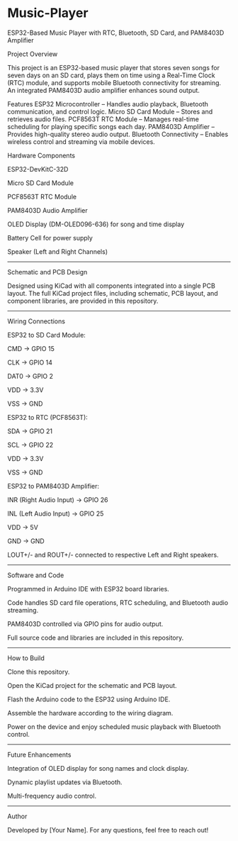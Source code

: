# Music-Player

ESP32-Based Music Player with RTC, Bluetooth, SD Card, and PAM8403D Amplifier

Project Overview

This project is an ESP32-based music player that stores seven songs for seven days on an SD card, plays them on time using a Real-Time Clock (RTC) module, and supports mobile Bluetooth connectivity for streaming. An integrated PAM8403D audio amplifier enhances sound output.

Features
ESP32 Microcontroller – Handles audio playback, Bluetooth communication, and control logic.
Micro SD Card Module – Stores and retrieves audio files.
PCF8563T RTC Module – Manages real-time scheduling for playing specific songs each day.
PAM8403D Amplifier – Provides high-quality stereo audio output.
Bluetooth Connectivity – Enables wireless control and streaming via mobile devices.

Hardware Components

ESP32-DevKitC-32D

Micro SD Card Module

PCF8563T RTC Module

PAM8403D Audio Amplifier

OLED Display (DM-OLED096-636) for song and time display

Battery Cell for power supply

Speaker (Left and Right Channels)



---

Schematic and PCB Design

Designed using KiCad with all components integrated into a single PCB layout.
The full KiCad project files, including schematic, PCB layout, and component libraries, are provided in this repository.


---

Wiring Connections

ESP32 to SD Card Module:

CMD → GPIO 15

CLK → GPIO 14

DAT0 → GPIO 2

VDD → 3.3V

VSS → GND


ESP32 to RTC (PCF8563T):

SDA → GPIO 21

SCL → GPIO 22

VDD → 3.3V

VSS → GND


ESP32 to PAM8403D Amplifier:

INR (Right Audio Input) → GPIO 26

INL (Left Audio Input) → GPIO 25

VDD → 5V

GND → GND

LOUT+/- and ROUT+/- connected to respective Left and Right speakers.




---

Software and Code

Programmed in Arduino IDE with ESP32 board libraries.

Code handles SD card file operations, RTC scheduling, and Bluetooth audio streaming.

PAM8403D controlled via GPIO pins for audio output.


Full source code and libraries are included in this repository.


---

How to Build

Clone this repository.

Open the KiCad project for the schematic and PCB layout.

Flash the Arduino code to the ESP32 using Arduino IDE.

Assemble the hardware according to the wiring diagram.

Power on the device and enjoy scheduled music playback with Bluetooth control.



---

Future Enhancements

Integration of OLED display for song names and clock display.

Dynamic playlist updates via Bluetooth.

Multi-frequency audio control.



---

Author

Developed by [Your Name].
For any questions, feel free to reach out!
